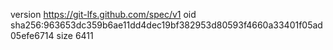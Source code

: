 version https://git-lfs.github.com/spec/v1
oid sha256:963653dc359b6ae11dd4dec19bf382953d80593f4660a33401f05ad05efe6714
size 6411

